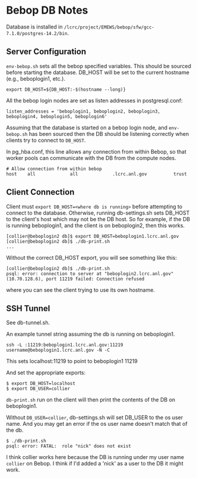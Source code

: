 # Bebop DB Notes

Database is installed in `/lcrc/project/EMEWS/bebop/sfw/gcc-7.1.0/postgres-14.2/bin`.

## Server Configuration

`env-bebop.sh` sets all the bebop specified variables. This
should be sourced before starting the database.
DB_HOST will be set to the current hostname (e.g., beboplogin1, etc.).

`export DB_HOST=${DB_HOST:-$(hostname --long)} `

All the bebop login nodes are set as listen addresses in postgresql.conf:

```
listen_addresses = 'beboplogin1, beboplogin2, beboplogin3, beboplogin4, beboplogin5, beboplogin6'
```

Assuming that the database is started on a bebop login node,
and `env-bebop.sh` has been sourced then
the DB should be listening correctly when clients try to connect
to `DB_HOST`. 

In pg_hba.conf, this line allows any connection from within Bebop,
so that worker pools can communicate with the DB from the 
compute nodes.

```
# Allow connection from within bebop
host    all             all             .lcrc.anl.gov          trust
```

## Client Connection

Client must `export DB_HOST=<where db is running>` before attempting
to connect to the database. Otherwise, running db-settings.sh sets
DB_HOST to the client's host which may not be the DB host. So for example,
if the DB is running beboplogin1, and the client is on beboplogin2, then
this works.

```
[collier@beboplogin2 db]$ export DB_HOST=beboplogin1.lcrc.anl.gov
[collier@beboplogin2 db]$ ./db-print.sh
...
```

Without the correct DB_HOST export, you will see something like this:

```
[collier@beboplogin2 db]$ ./db-print.sh
psql: error: connection to server at "beboplogin2.lcrc.anl.gov" (10.70.128.6), port 11219 failed: Connection refused
```

where you can see the client trying to use its own hostname.

## SSH Tunnel

See db-tunnel.sh.  

An example tunnel string assuming the db is running on beboplogin1.

```
ssh -L :11219:beboplogin1.lcrc.anl.gov:11219 username@beboplogin1.lcrc.anl.gov -N -C
```

This sets localhost:11219 to point to beboplogin1 11219

And set the appropriate exports:

```
$ export DB_HOST=localhost
$ export DB_USER=collier
```

`db-print.sh` run on the client will then print the contents of the DB on beboplogin1.

Without `DB_USER=collier`, db-settings.sh will set DB_USER to the os user name. And you
may get an error if the os user name doesn't match that of the db.

```
$ ./db-print.sh 
psql: error: FATAL:  role "nick" does not exist
```

I think collier works here because the DB is running under my user name `collier`
on Bebop. I think if I'd added a 'nick' as a user to the DB it might work.
